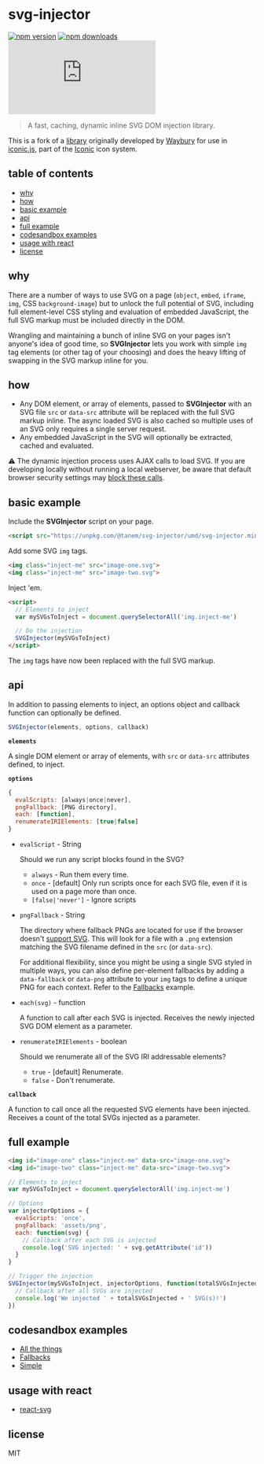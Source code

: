 # svg-injector

[![npm version](https://img.shields.io/npm/v/@tanem/svg-injector.svg?style=flat-square)](https://www.npmjs.com/package/@tanem/svg-injector)
[![npm downloads](https://img.shields.io/npm/dm/@tanem/svg-injector.svg?style=flat-square)](https://www.npmjs.com/package/@tanem/svg-injector)
[![gzip size](https://img.badgesize.io/https://unpkg.com/@tanem/svg-injector/umd/svg-injector.min.js?compression=gzip&label=gzip%20size&style=flat-square)](https://unpkg.com/@tanem/svg-injector/umd/)

> A fast, caching, dynamic inline SVG DOM injection library.

This is a fork of a [library](https://github.com/iconic/SVGInjector) originally developed by [Waybury](http://waybury.com/) for use in [iconic.js](https://useiconic.com/tools/iconic-js/), part of the [Iconic](https://useiconic.com/) icon system.

## table of contents

* [why](#why)
* [how](#how)
* [basic example](#basic-example)
* [api](#api)
* [full example](#full-example)
* [codesandbox examples](#codesandbox-examples)
* [usage with react](#usage-with-react)
* [license](#license)

## why

There are a number of ways to use SVG on a page (`object`, `embed`, `iframe`, `img`, CSS `background-image`) but to unlock the full potential of SVG, including full element-level CSS styling and evaluation of embedded JavaScript, the full SVG markup must be included directly in the DOM.

Wrangling and maintaining a bunch of inline SVG on your pages isn't anyone's idea of good time, so **SVGInjector** lets you work with simple `img` tag elements (or other tag of your choosing) and does the heavy lifting of swapping in the SVG markup inline for you.

## how

* Any DOM element, or array of elements, passed to **SVGInjector** with an SVG file `src` or `data-src` attribute will be replaced with the full SVG markup inline. The async loaded SVG is also cached so multiple uses of an SVG only requires a single server request.
* Any embedded JavaScript in the SVG will optionally be extracted, cached and evaluated.

:warning: The dynamic injection process uses AJAX calls to load SVG. If you are developing locally without running a local webserver, be aware that default browser security settings may [block these calls](http://wiki.fluidproject.org/display/fluid/Browser+settings+to+support+local+Ajax+calls).

## basic example

Include the **SVGInjector** script on your page.

```html
<script src="https://unpkg.com/@tanem/svg-injector/umd/svg-injector.min.js"></script>
```

Add some SVG `img` tags.

```html
<img class="inject-me" src="image-one.svg">
<img class="inject-me" src="image-two.svg">
```

Inject 'em.

```html
<script>
  // Elements to inject
  var mySVGsToInject = document.querySelectorAll('img.inject-me')

  // Do the injection
  SVGInjector(mySVGsToInject)
</script>
```

The `img` tags have now been replaced with the full SVG markup.

## api

In addition to passing elements to inject, an options object and callback function can optionally be defined.

```js
SVGInjector(elements, options, callback)
```

**`elements`**

A single DOM element or array of elements, with `src` or `data-src` attributes defined, to inject.

**`options`**

```js
{
  evalScripts: [always|once|never],
  pngFallback: [PNG directory],
  each: [function],
  renumerateIRIElements: [true|false]
}
```

* `evalScript` - String

  Should we run any script blocks found in the SVG?

  * `always` - Run them every time.
  * `once` - [default] Only run scripts once for each SVG file, even if it is used on a page more than once.
  * `[false|'never']` - Ignore scripts

* `pngFallback` - String

  The directory where fallback PNGs are located for use if the browser doesn't [support SVG](http://caniuse.com/svg). This will look for a file with a `.png` extension matching the SVG filename defined in the `src` (or `data-src`).

  For additional flexibility, since you might be using a single SVG styled in multiple ways, you can also define per-element fallbacks by adding a `data-fallback` or `data-png` attribute to your `img` tags to define a unique PNG for each context. Refer to the [Fallbacks](https://codesandbox.io/s/0xlkw2nw3v) example.

* `each(svg)` - function

  A function to call after each SVG is injected. Receives the newly injected SVG DOM element as a parameter.

* `renumerateIRIElements` - boolean

  Should we renumerate all of the SVG IRI addressable elements?

  * `true` - [default] Renumerate.
  * `false` - Don't renumerate.

**`callback`**

A function to call once all the requested SVG elements have been injected. Receives a count of the total SVGs injected as a parameter.

## full example

```html
<img id="image-one" class="inject-me" data-src="image-one.svg">
<img id="image-two" class="inject-me" data-src="image-two.svg">
```

```js
// Elements to inject
var mySVGsToInject = document.querySelectorAll('img.inject-me')

// Options
var injectorOptions = {
  evalScripts: 'once',
  pngFallback: 'assets/png',
  each: function(svg) {
    // Callback after each SVG is injected
    console.log('SVG injected: ' + svg.getAttribute('id'))
  }
}

// Trigger the injection
SVGInjector(mySVGsToInject, injectorOptions, function(totalSVGsInjected) {
  // Callback after all SVGs are injected
  console.log('We injected ' + totalSVGsInjected + ' SVG(s)!')
})
```

## codesandbox examples

* [All the things](https://codesandbox.io/s/lxnnro2k2z)
* [Fallbacks](https://codesandbox.io/s/0xlkw2nw3v)
* [Simple](https://codesandbox.io/s/py6oml23wx)

## usage with react

* [react-svg](https://github.com/tanem/react-svg)

## license

MIT
